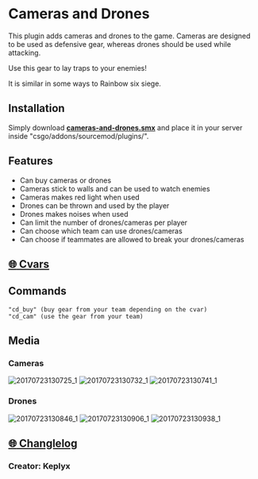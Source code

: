 # Cameras and Drones
This plugin adds cameras and drones to the game. Cameras are designed to be used as defensive gear, whereas drones should be used while attacking.

Use this gear to lay traps to your enemies! 

It is similar in some ways to Rainbow six siege.


## Installation

Simply download **[cameras-and-drones.smx](https://github.com/Keplyx/cameras-and-drones/raw/master/cameras-and-drones.smx)** and place it in your server inside "csgo/addons/sourcemod/plugins/".


## Features

   * Can buy cameras or drones
   * Cameras stick to walls and can be used to watch enemies
   * Cameras makes red light when used
   * Drones can be thrown and used by the player
   * Drones makes noises when used
   * Can limit the number of drones/cameras per player
   * Can choose which team can use drones/cameras
   * Can choose if teammates are allowed to break your drones/cameras
   
   

## [:globe_with_meridians: Cvars](https://github.com/Keplyx/cameras-and-drones/blob/master/cameras-and-drones.cfg)

## Commands


    "cd_buy" (buy gear from your team depending on the cvar)
    "cd_cam" (use the gear from your team)

## Media
### Cameras
![20170723130725_1](https://user-images.githubusercontent.com/23726131/28498865-566ec772-6fa8-11e7-9082-b5e0d018d3eb.jpg)
![20170723130732_1](https://user-images.githubusercontent.com/23726131/28498864-566e8e60-6fa8-11e7-861f-29095ef1b1de.jpg)
![20170723130741_1](https://user-images.githubusercontent.com/23726131/28498866-566ee4c8-6fa8-11e7-9dad-3082c47b7283.jpg)
### Drones
![20170723130846_1](https://user-images.githubusercontent.com/23726131/28498867-566f530e-6fa8-11e7-953f-25e849555676.jpg)
![20170723130906_1](https://user-images.githubusercontent.com/23726131/28498868-566fd0f4-6fa8-11e7-8513-9124cd78351f.jpg)
![20170723130938_1](https://user-images.githubusercontent.com/23726131/28498869-56700d6c-6fa8-11e7-8a96-ec2e6f0f38b4.jpg)

## [:globe_with_meridians: Changlelog](https://github.com/Keplyx/cameras-and-drones/blob/master/Changlelog.md)

### Creator: Keplyx
